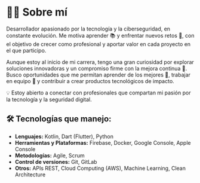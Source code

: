 # 👨‍💻 Sobre mí

Desarrollador apasionado por la tecnología y la ciberseguridad, en constante evolución. Me motiva aprender 📚 y enfrentar nuevos retos 🚀, con el objetivo de crecer como profesional y aportar valor en cada proyecto en el que participo.

Aunque estoy al inicio de mi carrera, tengo una gran curiosidad por explorar soluciones innovadoras y un compromiso firme con la mejora continua 🔄. Busco oportunidades que me permitan aprender de los mejores 🌟, trabajar en equipo 🤝 y contribuir a crear productos tecnológicos de impacto.

💡 Estoy abierto a conectar con profesionales que compartan mi pasión por la tecnología y la seguridad digital.

## 🛠️ Tecnologías que manejo:

- **Lenguajes:** Kotlin, Dart (Flutter), Python  
- **Herramientas y Plataformas:** Firebase, Docker, Google Console, Apple Console  
- **Metodologías:** Agile, Scrum  
- **Control de versiones:** Git, GitLab  
- **Otros:** APIs REST, Cloud Computing (AWS), Machine Learning, Clean Architecture

